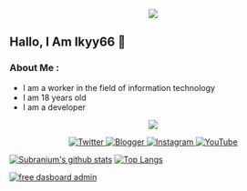 <p align="center">
  <img alig src="https://l.top4top.io/p_2378h9gvp0.gif" />
</p>

## Hallo, I Am Ikyy66 🙋
### About Me :
- I am a worker in the field of information technology
- I am 18 years old
- I am a developer

<p align="center">
  <img alig src="https://i.top4top.io/p_2378fnlv30.gif" />
</p>

<p align="center">
  <a href="https://twitter.com/ikyy69&" target="_blank">
    <img src="https://img.shields.io/badge/twitter-%231DA1F2.svg?&style=for-the-badge&logo=twitter&logoColor=white&color=071A2C" alt="Twitter"/>
  </a>
  <a href="https://itsmeikyxsec404.wtf" target="_blank">
    <img src="https://img.shields.io/badge/blogspot-%230077B5.svg?&style=for-the-badge&logo=bloggger&logoColor=white&color=071A2C" alt="Blogger"/>
  </a>
  <a href="https://instagram.com/ikyyxcode" target="_blank">
    <img src="https://img.shields.io/badge/instagram-%23E4405F.svg?&style=for-the-badge&logo=instagram&logoColor=white&color=071A2C" alt="Instagram"/>
  </a>
  <a href="https://youtube.com/Ikyy69" target="_blank">
    <img src="https://img.shields.io/badge/youtube-%2312100E.svg?&style=for-the-badge&logo=youtube&logoColor=white&color=071A2C" alt="YouTube"/>
  </a>
</p>

[![Subranium's github stats](https://github-readme-stats.vercel.app/api?username=Ikyy69&show_icons=true)](https://github.com/Ikyy69/github-readme-stats) 
[![Top Langs](https://github-readme-stats.vercel.app/api/top-langs/?username=Ikyy69&layout=compact)](https://github.com/Ikyy69/github-readme-stats)

[![free dasboard admin](https://github-readme-stats.vercel.app/api/pin/?username=Ikyy69&repo=dasboardadmin)](https://github.com/Ikyy69/dasboardadmin)
